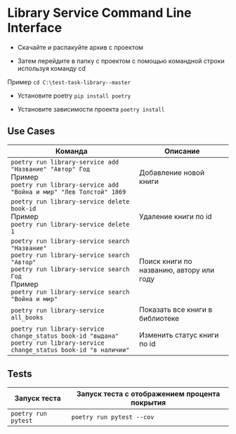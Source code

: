 # Library Service Command Line Interface

* Скачайте и распакуйте архив с проектом

* Затем перейдите в папку с проектом с помощью командной строки используя команду cd 

Пример `cd C:\test-task-library--master`

* Установите poetry `pip install poetry`

* Установите зависимости проекта `poetry install`




## Use Cases
  Команда|Описание
  -|-
  `poetry run library-service add "Название" "Автор" Год`<br>Пример<br>`poetry run library-service add "Война и мир" "Лев Толстой" 1869` | Добавление новой книги
  `poetry run library-service delete book-id`<br>Пример<br>`poetry run library-service delete 1` | Удаление книги по id
  `poetry run library-service search "Название"`<br>`poetry run library-service search "Автор"`<br>`poetry run library-service search Год`<br>Пример<br>`poetry run library-service search "Война и мир"` | Поиск книги по названию, автору или году
  `poetry run library-service all_books` | Показать все книги в библиотеке
  `poetry run library-service change_status book-id "выдана"`<br>`poetry run library-service change_status book-id "в наличии"` | Изменить статус книги по id

## Tests
  Запуск теста|Запуск теста c отображением процента покрытия
  -|-
  `poetry run pytest` | `poetry run pytest --cov`
